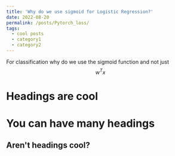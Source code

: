 ```yaml
---
title: 'Why do we use sigmoid for Logistic Regression?'
date: 2022-08-20
permalink: /posts/Pytorch_loss/
tags:
  - cool posts
  - category1
  - category2
---
```


For classification why do we use the sigmoid function and not just $$w^T x$$ 

Headings are cool
======

You can have many headings
======

Aren't headings cool?
------
